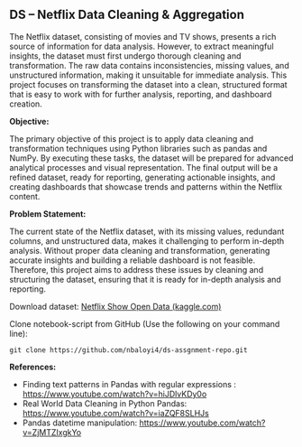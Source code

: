 ## **DS – Netflix Data Cleaning & Aggregation**

The Netflix dataset, consisting of movies and TV shows, presents a rich source of information for data analysis. However, to extract meaningful insights, the dataset must first undergo thorough cleaning and transformation. The raw data contains inconsistencies, missing values, and unstructured information, making it unsuitable for immediate analysis. This project focuses on transforming the dataset into a clean, structured format that is easy to work with for further analysis, reporting, and dashboard creation.

**Objective:**

The primary objective of this project is to apply data cleaning and transformation techniques using Python libraries such as pandas and NumPy. By executing these tasks, the dataset will be prepared for advanced analytical processes and visual representation. The final output will be a refined dataset, ready for reporting, generating actionable insights, and creating dashboards that showcase trends and patterns within the Netflix content.

**Problem Statement:**

The current state of the Netflix dataset, with its missing values, redundant columns, and unstructured data, makes it challenging to perform in-depth analysis. Without proper data cleaning and transformation, generating accurate insights and building a reliable dashboard is not feasible. Therefore, this project aims to address these issues by cleaning and structuring the dataset, ensuring that it is ready for in-depth analysis and reporting.

Download dataset: [Netflix Show Open Data (kaggle.com)](https://www.kaggle.com/datasets/shivamb/netflix-shows)

Clone  notebook-script from GitHub (Use the following on your command line): 

`git clone https://github.com/nbaloyi4/ds-assgnment-repo.git`

**References:**
* Finding text patterns in Pandas with regular expressions : https://www.youtube.com/watch?v=hiJDlvKDy0o
* Real World Data Cleaning in Python Pandas: https://www.youtube.com/watch?v=iaZQF8SLHJs 
* Pandas datetime manipulation: https://www.youtube.com/watch?v=ZjMTZIxgkYo

